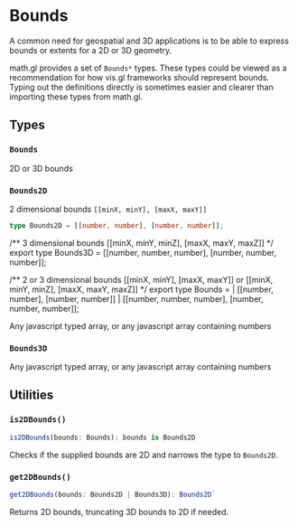# Bounds

A common need for geospatial and 3D applications is to be able to express bounds
or extents for a 2D or 3D geometry.

math.gl provides a set of `Bounds*` types. These types could be viewed as a recommendation
for how vis.gl frameworks should represent bounds.
Typing out the definitions directly is sometimes easier and clearer than importing these types from math.gl.

## Types

### `Bounds`

2D or 3D bounds

### `Bounds2D`

2 dimensional bounds `[[minX, minY], [maxX, maxY]]`
```ts
type Bounds2D = [[number, number], [number, number]];
```

/** 3 dimensional bounds [[minX, minY, minZ], [maxX, maxY, maxZ]] */
export type Bounds3D = [[number, number, number], [number, number, number]];

/** 2 or 3 dimensional bounds [[minX, minY], [maxX, maxY]] or [[minX, minY, minZ], [maxX, maxY, maxZ]] */
export type Bounds =
  | [[number, number], [number, number]]
  | [[number, number, number], [number, number, number]];

Any javascript typed array, or any javascript array containing numbers

### `Bounds3D`

Any javascript typed array, or any javascript array containing numbers

## Utilities

### `is2DBounds()`

```ts
is2DBounds(bounds: Bounds): bounds is Bounds2D
```

Checks if the supplied bounds are 2D and narrows the type to `Bounds2D`.

### `get2DBounds()`

```ts
get2DBounds(bounds: Bounds2D | Bounds3D): Bounds2D`
```

Returns 2D bounds, truncating 3D bounds to 2D if needed.
